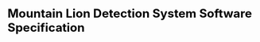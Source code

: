 <span style="color:black;font-weight:700;font-size:24">
Mountain Lion Detection System Software Specification
</span>